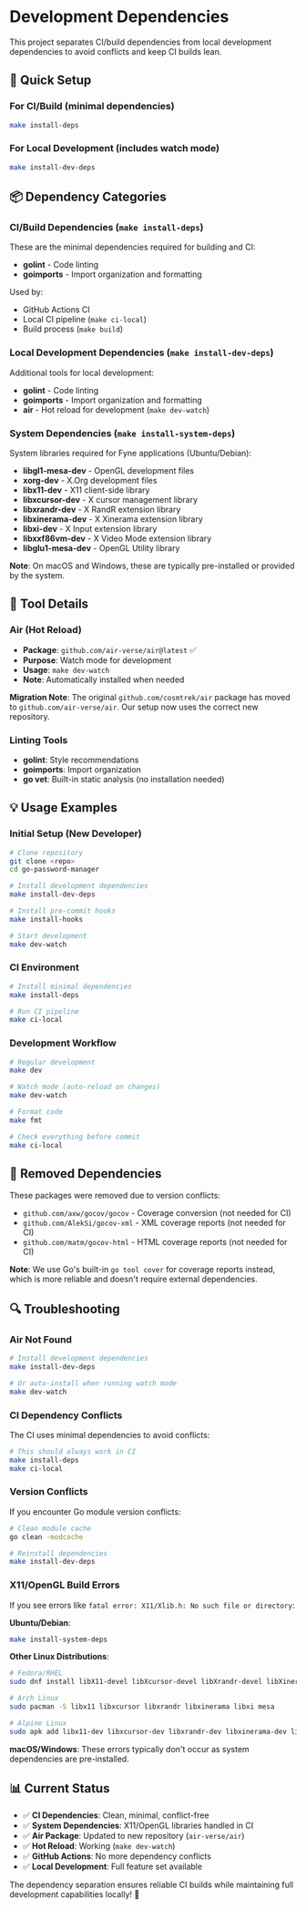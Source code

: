 # Development Dependencies

This project separates CI/build dependencies from local development dependencies to avoid conflicts and keep CI builds lean.

## 🚀 Quick Setup

### **For CI/Build** (minimal dependencies)

```bash
make install-deps
```

### **For Local Development** (includes watch mode)

```bash
make install-dev-deps
```

## 📦 Dependency Categories

### **CI/Build Dependencies** (`make install-deps`)

These are the minimal dependencies required for building and CI:

- **golint** - Code linting
- **goimports** - Import organization and formatting

Used by:

- GitHub Actions CI
- Local CI pipeline (`make ci-local`)
- Build process (`make build`)

### **Local Development Dependencies** (`make install-dev-deps`)

Additional tools for local development:

- **golint** - Code linting
- **goimports** - Import organization and formatting
- **air** - Hot reload for development (`make dev-watch`)

### **System Dependencies** (`make install-system-deps`)

System libraries required for Fyne applications (Ubuntu/Debian):

- **libgl1-mesa-dev** - OpenGL development files
- **xorg-dev** - X.Org development files
- **libx11-dev** - X11 client-side library
- **libxcursor-dev** - X cursor management library
- **libxrandr-dev** - X RandR extension library
- **libxinerama-dev** - X Xinerama extension library
- **libxi-dev** - X Input extension library
- **libxxf86vm-dev** - X Video Mode extension library
- **libglu1-mesa-dev** - OpenGL Utility library

**Note**: On macOS and Windows, these are typically pre-installed or provided by the system.

## 🔧 Tool Details

### **Air (Hot Reload)**

- **Package**: `github.com/air-verse/air@latest` ✅
- **Purpose**: Watch mode for development
- **Usage**: `make dev-watch`
- **Note**: Automatically installed when needed

**Migration Note**: The original `github.com/cosmtrek/air` package has moved to `github.com/air-verse/air`. Our setup now uses the correct new repository.

### **Linting Tools**

- **golint**: Style recommendations
- **goimports**: Import organization
- **go vet**: Built-in static analysis (no installation needed)

## 💡 Usage Examples

### **Initial Setup (New Developer)**

```bash
# Clone repository
git clone <repo>
cd go-password-manager

# Install development dependencies
make install-dev-deps

# Install pre-commit hooks
make install-hooks

# Start development
make dev-watch
```

### **CI Environment**

```bash
# Install minimal dependencies
make install-deps

# Run CI pipeline
make ci-local
```

### **Development Workflow**

```bash
# Regular development
make dev

# Watch mode (auto-reload on changes)
make dev-watch

# Format code
make fmt

# Check everything before commit
make ci-local
```

## 🚫 Removed Dependencies

These packages were removed due to version conflicts:

- `github.com/axw/gocov/gocov` - Coverage conversion (not needed for CI)
- `github.com/AlekSi/gocov-xml` - XML coverage reports (not needed for CI)
- `github.com/matm/gocov-html` - HTML coverage reports (not needed for CI)

**Note**: We use Go's built-in `go tool cover` for coverage reports instead, which is more reliable and doesn't require external dependencies.

## 🔍 Troubleshooting

### **Air Not Found**

```bash
# Install development dependencies
make install-dev-deps

# Or auto-install when running watch mode
make dev-watch
```

### **CI Dependency Conflicts**

The CI uses minimal dependencies to avoid conflicts:

```bash
# This should always work in CI
make install-deps
make ci-local
```

### **Version Conflicts**

If you encounter Go module version conflicts:

```bash
# Clean module cache
go clean -modcache

# Reinstall dependencies
make install-dev-deps
```

### **X11/OpenGL Build Errors**

If you see errors like `fatal error: X11/Xlib.h: No such file or directory`:

**Ubuntu/Debian**:

```bash
make install-system-deps
```

**Other Linux Distributions**:

```bash
# Fedora/RHEL
sudo dnf install libX11-devel libXcursor-devel libXrandr-devel libXinerama-devel libXi-devel libGL-devel

# Arch Linux
sudo pacman -S libx11 libxcursor libxrandr libxinerama libxi mesa

# Alpine Linux
sudo apk add libx11-dev libxcursor-dev libxrandr-dev libxinerama-dev libxi-dev mesa-dev
```

**macOS/Windows**:
These errors typically don't occur as system dependencies are pre-installed.

## 📊 Current Status

- ✅ **CI Dependencies**: Clean, minimal, conflict-free
- ✅ **System Dependencies**: X11/OpenGL libraries handled in CI
- ✅ **Air Package**: Updated to new repository (`air-verse/air`)
- ✅ **Hot Reload**: Working (`make dev-watch`)
- ✅ **GitHub Actions**: No more dependency conflicts
- ✅ **Local Development**: Full feature set available

The dependency separation ensures reliable CI builds while maintaining full development capabilities locally! 🎉
